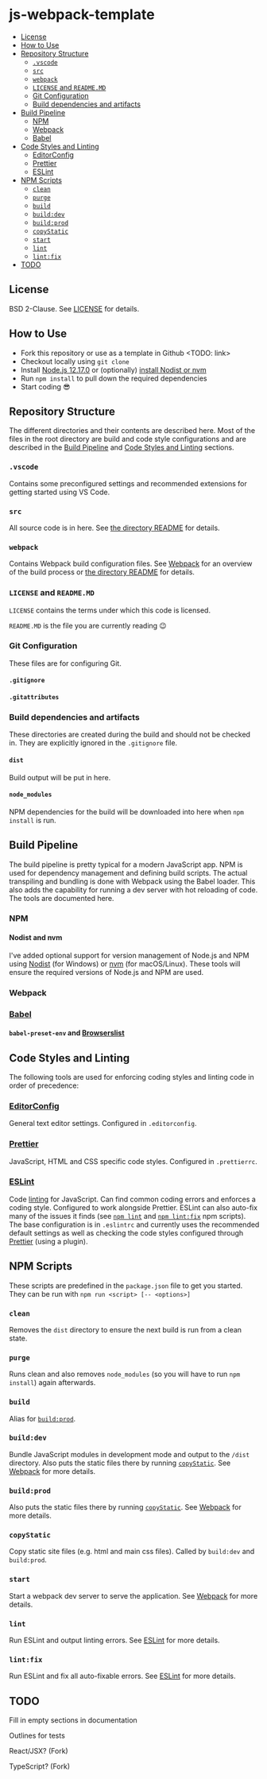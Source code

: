 # js-webpack-template

- [License](#license)
- [How to Use](#how-to-use)
- [Repository Structure](#repository-structure)
  - [`.vscode`](#vscode)
  - [`src`](#src)
  - [`webpack`](#webpack)
  - [`LICENSE` and `README.MD`](#license-and-readmemd)
  - [Git Configuration](#git-configuration)
  - [Build dependencies and artifacts](#build-dependencies-and-artifacts)
- [Build Pipeline](#build-pipeline)
  - [NPM](#npm)
  - [Webpack](#webpack-1)
  - [Babel](#babel)
- [Code Styles and Linting](#code-styles-and-linting)
  - [EditorConfig](#editorconfig)
  - [Prettier](#prettier)
  - [ESLint](#eslint)
- [NPM Scripts](#npm-scripts)
  - [`clean`](#clean)
  - [`purge`](#purge)
  - [`build`](#build)
  - [`build:dev`](#builddev)
  - [`build:prod`](#buildprod)
  - [`copyStatic`](#copystatic)
  - [`start`](#start)
  - [`lint`](#lint)
  - [`lint:fix`](#lintfix)
- [TODO](#todo)

## License

BSD 2-Clause. See [LICENSE](/LICENSE) for details.

## How to Use

- Fork this repository or use as a template in Github <TODO: link>
- Checkout locally using `git clone`
- Install [Node.js 12.17.0](https://nodejs.org/) or (optionally) [install Nodist or nvm](#nodist-and-nvm)
- Run `npm install` to pull down the required dependencies
- Start coding :sunglasses:

## Repository Structure

The different directories and their contents are described here. Most of the files in the root directory are build and code style configurations and are described in the [Build Pipeline](#build-pipeline) and [Code Styles and Linting](#code-styles-and-linting) sections.

### `.vscode`

Contains some preconfigured settings and recommended extensions for getting started using VS Code.

### `src`

All source code is in here. See [the directory README](/src) for details.

### `webpack`

Contains Webpack build configuration files. See [Webpack](#webpack-1) for an overview of the build process or [the directory README](/webpack) for details.

### `LICENSE` and `README.MD`

`LICENSE` contains the terms under which this code is licensed.

`README.MD` is the file you are currently reading :wink:

### Git Configuration

These files are for configuring Git.

#### `.gitignore`

#### `.gitattributes`

### Build dependencies and artifacts

These directories are created during the build and should not be checked in. They are explicitly ignored in the `.gitignore` file.

#### `dist`

Build output will be put in here.

#### `node_modules`

NPM dependencies for the build will be downloaded into here when `npm install` is run.

## Build Pipeline

The build pipeline is pretty typical for a modern JavaScript app. NPM is used for dependency management and defining build scripts. The actual transpiling and bundling is done with Webpack using the Babel loader. This also adds the capability for running a dev server with hot reloading of code. The tools are documented here.

### NPM

#### Nodist and nvm

I've added optional support for version management of Node.js and NPM using [Nodist](https://github.com/nullivex/nodist) (for Windows) or [nvm](https://github.com/nvm-sh/nvm) (for macOS/Linux). These tools will ensure the required versions of Node.js and NPM are used.

### Webpack

### [Babel](https://babeljs.io/)

#### `babel-preset-env` and [Browserslist](https://github.com/browserslist/browserslist)

## Code Styles and Linting

The following tools are used for enforcing coding styles and linting code in order of precedence:

### [EditorConfig](https://editorconfig.org/)

General text editor settings. Configured in `.editorconfig`.

### [Prettier](https://prettier.io/)

JavaScript, HTML and CSS specific code styles. Configured in `.prettierrc`.

### [ESLint](https://eslint.org/)

Code [linting](https://stackoverflow.com/a/8503586) for JavaScript. Can find common coding errors and enforces a coding style. Configured to work alongside Prettier. ESLint can also auto-fix many of the issues it finds (see [`npm lint`](#lint) and [`npm lint:fix`](#lintfix) npm scripts). The base configuration is in `.eslintrc` and currently uses the recommended default settings as well as checking the code styles configured through [Prettier](#prettier) (using a plugin).

## NPM Scripts

These scripts are predefined in the `package.json` file to get you started. They can be run with `npm run <script> [-- <options>]`

### `clean`

Removes the `dist` directory to ensure the next build is run from a clean state.

### `purge`

Runs clean and also removes `node_modules` (so you will have to run `npm install`) again afterwards.

### `build`

Alias for [`build:prod`](#buildprod).

### `build:dev`

Bundle JavaScript modules in development mode and output to the `/dist` directory. Also puts the static files there by running [`copyStatic`](#copystatic). See [Webpack](#webpack) for more details.

### `build:prod`

<Desc> Also puts the static files there by running [`copyStatic`](#copystatic). See [Webpack](#webpack) for more details.

### `copyStatic`

Copy static site files (e.g. html and main css files). Called by `build:dev` and `build:prod`.

### `start`

Start a webpack dev server to serve the application. See [Webpack](#webpack) for more details.

### `lint`

Run ESLint and output linting errors. See [ESLint](#eslint) for more details.

### `lint:fix`

Run ESLint and fix all auto-fixable errors. See [ESLint](#eslint) for more details.

## TODO

Fill in empty sections in documentation

Outlines for tests

React/JSX? (Fork)

TypeScript? (Fork)
